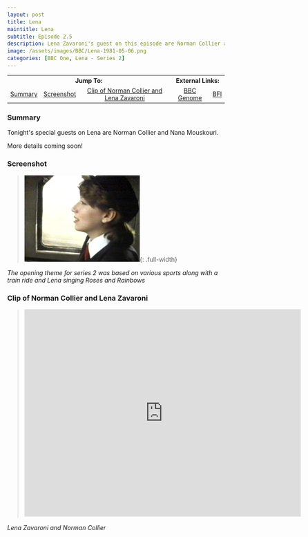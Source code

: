 ```yaml
---
layout: post
title: Lena
maintitle: Lena
subtitle: Episode 2.5
description: Lena Zavaroni's guest on this episode are Norman Collier and Nana Mouskouri.
image: /assets/images/BBC/Lena-1981-05-06.png
categories: [BBC One, Lena - Series 2]
---
```


<table>
<tr align="center">
<th colspan="3">Jump To:</th>
<th colspan="2">External Links:</th>
</tr>
<tr align="center">
<td><a href="#summary">Summary</a></td>
<td><a href="#screenshot">Screenshot</a></td>
<td><a href="#clip-of-norman-collier-and-lena-zavaroni">Clip of Norman Collier and Lena Zavaroni</a></td>
<td><a href="https://genome.ch.bbc.co.uk/d9129f3d3ce64fb5835753336080d850">BBC Genome</a></td>
<td><a href="https://www.bfi.org.uk/films-tv-people/4ce2b84389fd0">BFI</a></td>
</tr>
</table>

### Summary
Tonight's special guests on Lena are Norman Collier and Nana Mouskouri.

More details coming soon!

### Screenshot
> ![](/assets/images/BBC/Lena-1981-05-06.png){: .full-width}

<cite>The opening theme for series 2 was based on various sports along with a train ride and Lena singing Roses and Rainbows</cite>

### Clip of Norman Collier and Lena Zavaroni
> <div class="responsive-video"><iframe width="640px" height="480px" src="https://www.youtube.com/embed/aN6G3tBniKQ?rel=0&showinfo=1" frameborder="0" allowfullscreen=""></iframe></div>

<cite>Lena Zavaroni and Norman Collier</cite>


